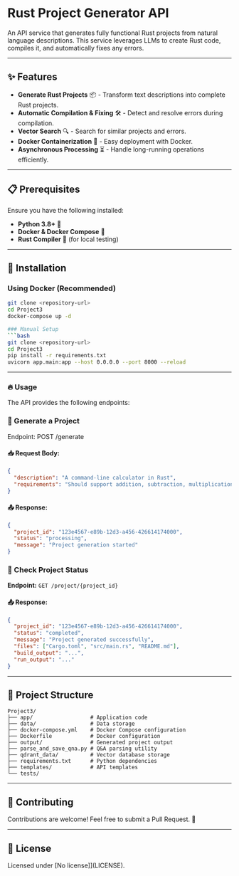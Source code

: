 # Rust Project Generator API

An API service that generates fully functional Rust projects from natural language descriptions. This service leverages LLMs to create Rust code, compiles it, and automatically fixes any errors.

---

## ✨ Features
- **Generate Rust Projects** 📦 - Transform text descriptions into complete Rust projects.
- **Automatic Compilation & Fixing** 🛠 - Detect and resolve errors during compilation.
- **Vector Search** 🔍 - Search for similar projects and errors.
- **Docker Containerization** 🐳 - Easy deployment with Docker.
- **Asynchronous Processing** ⏳ - Handle long-running operations efficiently.

---

## 📋 Prerequisites
Ensure you have the following installed:
- **Python 3.8+** 🐍
- **Docker & Docker Compose** 🐳
- **Rust Compiler** 🦀 (for local testing)

---

## 🚀 Installation

### Using Docker (Recommended)
```bash
git clone <repository-url>
cd Project3
docker-compose up -d

### Manual Setup
```bash
git clone <repository-url>
cd Project3
pip install -r requirements.txt
uvicorn app.main:app --host 0.0.0.0 --port 8000 --reload
```

---

### 🔥 Usage
The API provides the following endpoints:

### 🎯 Generate a Project
Endpoint: POST /generate

#### 📥 Request Body:
```json
{
  "description": "A command-line calculator in Rust",
  "requirements": "Should support addition, subtraction, multiplication, and division"
}
```

#### 📤 Response:
```json
{
  "project_id": "123e4567-e89b-12d3-a456-426614174000",
  "status": "processing",
  "message": "Project generation started"
}
```

### 📌 Check Project Status
**Endpoint:** `GET /project/{project_id}`

#### 📤 Response:
```json
{
  "project_id": "123e4567-e89b-12d3-a456-426614174000",
  "status": "completed",
  "message": "Project generated successfully",
  "files": ["Cargo.toml", "src/main.rs", "README.md"],
  "build_output": "...",
  "run_output": "..."
}
```

---

## 📂 Project Structure
```
Project3/
├── app/                  # Application code
├── data/                 # Data storage
├── docker-compose.yml    # Docker Compose configuration
├── Dockerfile            # Docker configuration
├── output/               # Generated project output
├── parse_and_save_qna.py # Q&A parsing utility
├── qdrant_data/          # Vector database storage
├── requirements.txt      # Python dependencies
├── templates/            # API templates
└── tests/ 
```

---

## 🤝 Contributing
Contributions are welcome! Feel free to submit a Pull Request. 🚀

---

## 📜 License
Licensed under [No license]](LICENSE).
